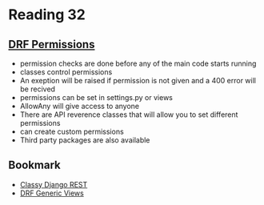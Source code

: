 # Reading 32

## [DRF Permissions](https://www.django-rest-framework.org/api-guide/permissions/)

- permission checks are done before any of the main code starts running
- classes control permissions
- An exeption will be raised if permission is not given and a 400 error will be recived
- permissions can be set in settings.py or views
- AllowAny will give access to anyone
- There are API reverence classes that will allow you to set different permissions
- can create custom permissions
- Third party packages are also available

## Bookmark

- [Classy Django REST](http://www.cdrf.co/)
- [DRF Generic Views](https://www.django-rest-framework.org/api-guide/generic-views/)

